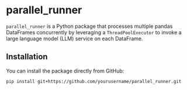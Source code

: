 # parallel_runner

`parallel_runner` is a Python package that processes multiple pandas DataFrames concurrently by leveraging a
`ThreadPoolExecutor` to invoke a large language model (LLM) service on each DataFrame.

## Installation

You can install the package directly from GitHub:

```bash
pip install git+https://github.com/yourusername/parallel_runner.git
